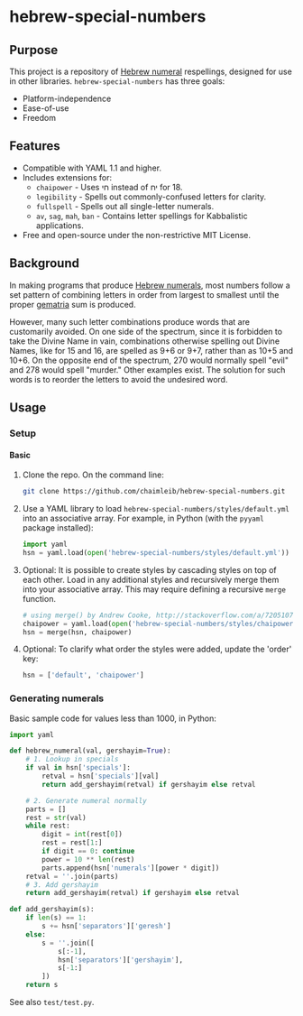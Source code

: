 # hebrew-special-numbers

## Purpose
This project is a repository of [Hebrew numeral][Hebrew numerals] respellings, designed for use in other libraries. `hebrew-special-numbers` has three goals:

* Platform-independence
* Ease-of-use
* Freedom

## Features
* Compatible with YAML 1.1 and higher.
* Includes extensions for:
    * `chaipower` - Uses חי instead of יח for 18.
    * `legibility` - Spells out commonly-confused letters for clarity.
    * `fullspell` - Spells out all single-letter numerals.
    * `av`, `sag`, `mah`, `ban` - Contains letter spellings for Kabbalistic applications.
* Free and open-source under the non-restrictive MIT License.

## Background
In making programs that produce [Hebrew numerals][], most numbers follow a set pattern of combining letters in order from largest to smallest until the proper [gematria][] sum is produced.

However, many such letter combinations produce words that are customarily avoided. On one side of the spectrum, since it is forbidden to take the Divine Name in vain, combinations otherwise spelling out Divine Names, like for 15 and 16, are spelled as 9+6 or 9+7, rather than as 10+5 and 10+6. On the opposite end of the spectrum, 270 would normally spell "evil" and 278 would spell "murder." Other examples exist. The solution for such words is to reorder the letters to avoid the undesired word.

## Usage

### Setup

#### Basic
1. Clone the repo. On the command line:
    ```bash
    git clone https://github.com/chaimleib/hebrew-special-numbers.git
    ```

2. Use a YAML library to load `hebrew-special-numbers/styles/default.yml` into an associative array. For example, in Python (with the `pyyaml` package installed):
    ```python
    import yaml
    hsn = yaml.load(open('hebrew-special-numbers/styles/default.yml'))
    ```

3. Optional: It is possible to create styles by cascading styles on top of each other. Load in any additional styles and recursively merge them into your associative array. This may require defining a recursive `merge` function.
    ```python
    # using merge() by Andrew Cooke, http://stackoverflow.com/a/7205107
    chaipower = yaml.load(open('hebrew-special-numbers/styles/chaipower.yml'))
    hsn = merge(hsn, chaipower)
    ```

4. Optional: To clarify what order the styles were added, update the 'order' key:
    ```python
    hsn = ['default', 'chaipower']
    ```

### Generating numerals
Basic sample code for values less than 1000, in Python:

```python
import yaml

def hebrew_numeral(val, gershayim=True):
    # 1. Lookup in specials
    if val in hsn['specials']:
        retval = hsn['specials'][val]
        return add_gershayim(retval) if gershayim else retval

    # 2. Generate numeral normally
    parts = []
    rest = str(val)
    while rest:
        digit = int(rest[0])
        rest = rest[1:]
        if digit == 0: continue
        power = 10 ** len(rest)
        parts.append(hsn['numerals'][power * digit])
    retval = ''.join(parts)
    # 3. Add gershayim
    return add_gershayim(retval) if gershayim else retval

def add_gershayim(s):
    if len(s) == 1:
        s += hsn['separators']['geresh']
    else:
        s = ''.join([
            s[:-1],
            hsn['separators']['gershayim'],
            s[-1:]
        ])
    return s
```

See also `test/test.py`.


[Hebrew numerals]: https://en.wikipedia.org/wiki/Hebrew_numerals
[gematria]: https://en.wikipedia.org/wiki/Gematria
